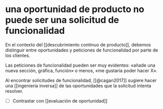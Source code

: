 # una oportunidad de producto no puede ser una solicitud de funcionalidad
En el contexto del [[descubrimiento continuo de producto]], debemos distinguir entre oportunidades y peticiones de funcionalidad por parte de los clientes.

Las peticiones de funcionalidad pueden ser muy evidentes: «añade una nueva sección, gráfica, función» o menos, «me gustaría poder hacer X». 

Al encontrar solicitudes de funcionalidad, [[@cagan2017]] sugiere hacer una [[ingeniería inversa]] de las oportunidades que la solicitud intenta resolver.

- [ ] Contrastar con [[evaluación de oportunidad]]
